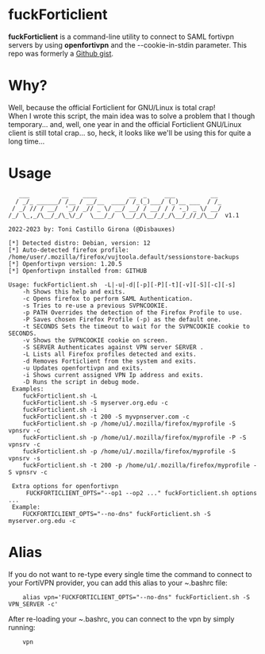 # fuckForticlient

**fuckForticlient** is a command-line utility to connect to SAML fortivpn servers by using **openfortivpn** and the --cookie-in-stdin parameter.
This repo was formerly a [Github gist](https://gist.github.com/nonamed01).

# Why?

Well, because the official Forticlient for GNU/Linux is total crap! \
When I wrote this script, the main idea was to solve a problem that I though temporary... and, well, one year in and the official Forticlient GNU/Linux client is still total crap... so, heck, it looks like we'll be using this for quite a long time...

# Usage

```
   ___         __    ____         __  _     ___          __         
  / _/_ ______/ /__ / __/__  ____/ /_(_)___/ (_)__ ___  / /_        
 / _/ // / __/  '_// _// _ \/ __/ __/ / __/ / / -_) _ \/ __/        
/_/ \_,_/\__/_/\_\/_/  \___/_/  \__/_/\__/_/_/\__/_//_/\__/  v1.1 

2022-2023 by: Toni Castillo Girona (@Disbauxes) 

[*] Detected distro: Debian, version: 12 
[*] Auto-detected firefox profile: /home/user/.mozilla/firefox/vujtoola.default/sessionstore-backups 
[*] Openfortivpn version: 1.20.5 
[*] Openfortivpn installed from: GITHUB 

Usage: fuckForticlient.sh  -L|-u|-d|[-p][-P][-t][-v][-S][-c][-s]  
 	-h Shows this help and exits.   
 	-c Opens firefox to perform SAML Authentication. 
 	-s Tries to re-use a previous SVPNCOOKIE.   
 	-p PATH Overrides the detection of the Firefox Profile to use. 
 	-P Saves chosen Firefox Profile (-p) as the default one.    
 	-t SECONDS Sets the timeout to wait for the SVPNCOOKIE cookie to SECONDS. 
 	-v Shows the SVPNCOOKIE cookie on screen.   
 	-S SERVER Authenticates against VPN server SERVER . 
 	-L Lists all Firefox profiles detected and exits.   
 	-d Removes Forticlient from the system and exits.   
 	-u Updates openfortivpn and exits.  
 	-i Shows current assigned VPN Ip address and exits.    
 	-D Runs the script in debug mode.   
 Examples:  
 	fuckForticlient.sh -L 
 	fuckForticlient.sh -S myserver.org.edu -c 
 	fuckForticlient.sh -i   
 	fuckForticlient.sh -t 200 -S myvpnserver.com -c  
 	fuckForticlient.sh -p /home/u1/.mozilla/firefox/myprofile -S vpnsrv -c 
 	fuckForticlient.sh -p /home/u1/.mozilla/firefox/myprofile -P -S vpnsrv -c   
 	fuckForticlient.sh -p /home/u1/.mozilla/firefox/myprofile -S vpnsrv -s  
 	fuckForticlient.sh -t 200 -p /home/u1/.mozilla/firefox/myprofile -S vpnsrv -c 

 Extra options for openfortivpn 
 	 FUCKFORTICLIENT_OPTS="--op1 --op2 ..." fuckForticlient.sh options ...  
 Example:   
 	FUCKFORTICLIENT_OPTS="--no-dns" fuckForticlient.sh -S myserver.org.edu -c 

```

# Alias
If you do not want to re-type every single time the command to connect to your FortiVPN provider, you can add this alias to your ~.bashrc file:

```
    alias vpn='FUCKFORTICLIENT_OPTS="--no-dns" fuckForticlient.sh -S VPN_SERVER -c'
```

After re-loading your ~.bashrc, you can connect to the vpn by simply running:

```
    vpn
```
